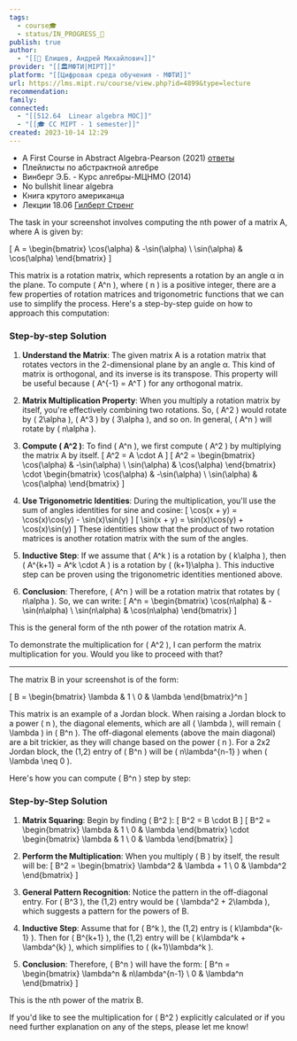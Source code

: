 ```yaml
---
tags:
  - course🎓
  - status/IN_PROGRESS_🌿
publish: true
author:
  - "[[👤 Елишев, Андрей Михайлович]]"
provider: "[[🏛МФТИ|MIPT]]"
platform: "[[Цифровая среда обучения - МФТИ]]"
url: https://lms.mipt.ru/course/view.php?id=4899&type=lecture
recommendation: 
family: 
connected:
  - "[[512.64  Linear algebra MOC]]"
  - "[[🎓 CC MIPT - 1 semester]]"
created: 2023-10-14 12:29
---
```



- A First Course in Abstract Algebra-Pearson (2021) [ответы](https://quizlet.com/explanations/textbook-solutions/a-first-course-in-abstract-algebra-8th-edition-9780136731627?funnelUUID=262765a3-e7fa-4035-a001-6a8a9e0ed6d6)
- Плейлисты по абстрактной алгебре
- Винберг Э.Б. - Курс алгебры-МЦНМО (2014)
- No bullshit linear algebra
- Книга крутого американца
- Лекции 18.06 [Гилберт Стренг](https://math.mit.edu/~gs/) 


The task in your screenshot involves computing the nth power of a matrix A, where A is given by:

\[ A = \begin{bmatrix} \cos(\alpha) & -\sin(\alpha) \\ \sin(\alpha) & \cos(\alpha) \end{bmatrix} \]

This matrix is a rotation matrix, which represents a rotation by an angle α in the plane. To compute \( A^n \), where \( n \) is a positive integer, there are a few properties of rotation matrices and trigonometric functions that we can use to simplify the process. Here's a step-by-step guide on how to approach this computation:

### Step-by-step Solution

1. **Understand the Matrix**: The given matrix A is a rotation matrix that rotates vectors in the 2-dimensional plane by an angle α. This kind of matrix is orthogonal, and its inverse is its transpose. This property will be useful because \( A^{-1} = A^T \) for any orthogonal matrix.

2. **Matrix Multiplication Property**: When you multiply a rotation matrix by itself, you're effectively combining two rotations. So, \( A^2 \) would rotate by \( 2\alpha \), \( A^3 \) by \( 3\alpha \), and so on. In general, \( A^n \) will rotate by \( n\alpha \).

3. **Compute \( A^2 \)**: To find \( A^n \), we first compute \( A^2 \) by multiplying the matrix A by itself.
\[ A^2 = A \cdot A \]
\[ A^2 = \begin{bmatrix} \cos(\alpha) & -\sin(\alpha) \\ \sin(\alpha) & \cos(\alpha) \end{bmatrix} \cdot \begin{bmatrix} \cos(\alpha) & -\sin(\alpha) \\ \sin(\alpha) & \cos(\alpha) \end{bmatrix} \]

4. **Use Trigonometric Identities**: During the multiplication, you'll use the sum of angles identities for sine and cosine:
\[ \cos(x + y) = \cos(x)\cos(y) - \sin(x)\sin(y) \]
\[ \sin(x + y) = \sin(x)\cos(y) + \cos(x)\sin(y) \]
These identities show that the product of two rotation matrices is another rotation matrix with the sum of the angles.

5. **Inductive Step**: If we assume that \( A^k \) is a rotation by \( k\alpha \), then \( A^{k+1} = A^k \cdot A \) is a rotation by \( (k+1)\alpha \). This inductive step can be proven using the trigonometric identities mentioned above.

6. **Conclusion**: Therefore, \( A^n \) will be a rotation matrix that rotates by \( n\alpha \). So, we can write:
\[ A^n = \begin{bmatrix} \cos(n\alpha) & -\sin(n\alpha) \\ \sin(n\alpha) & \cos(n\alpha) \end{bmatrix} \]

This is the general form of the nth power of the rotation matrix A.

To demonstrate the multiplication for \( A^2 \), I can perform the matrix multiplication for you. Would you like to proceed with that?

---

The matrix B in your screenshot is of the form:

\[ B = \begin{bmatrix} \lambda & 1 \\ 0 & \lambda \end{bmatrix}^n \]

This matrix is an example of a Jordan block. When raising a Jordan block to a power \( n \), the diagonal elements, which are all \( \lambda \), will remain \( \lambda \) in \( B^n \). The off-diagonal elements (above the main diagonal) are a bit trickier, as they will change based on the power \( n \). For a 2x2 Jordan block, the (1,2) entry of \( B^n \) will be \( n\lambda^{n-1} \) when \( \lambda \neq 0 \).

Here's how you can compute \( B^n \) step by step:

### Step-by-Step Solution

1. **Matrix Squaring**: Begin by finding \( B^2 \):
\[ B^2 = B \cdot B \]
\[ B^2 = \begin{bmatrix} \lambda & 1 \\ 0 & \lambda \end{bmatrix} \cdot \begin{bmatrix} \lambda & 1 \\ 0 & \lambda \end{bmatrix} \]

2. **Perform the Multiplication**: When you multiply \( B \) by itself, the result will be:
\[ B^2 = \begin{bmatrix} \lambda^2 & \lambda + 1 \\ 0 & \lambda^2 \end{bmatrix} \]

3. **General Pattern Recognition**: Notice the pattern in the off-diagonal entry. For \( B^3 \), the (1,2) entry would be \( \lambda^2 + 2\lambda \), which suggests a pattern for the powers of B.

4. **Inductive Step**: Assume that for \( B^k \), the (1,2) entry is \( k\lambda^{k-1} \). Then for \( B^{k+1} \), the (1,2) entry will be \( k\lambda^k + \lambda^{k} \), which simplifies to \( (k+1)\lambda^k \).

5. **Conclusion**: Therefore, \( B^n \) will have the form:
\[ B^n = \begin{bmatrix} \lambda^n & n\lambda^{n-1} \\ 0 & \lambda^n \end{bmatrix} \]

This is the nth power of the matrix B.

If you'd like to see the multiplication for \( B^2 \) explicitly calculated or if you need further explanation on any of the steps, please let me know!